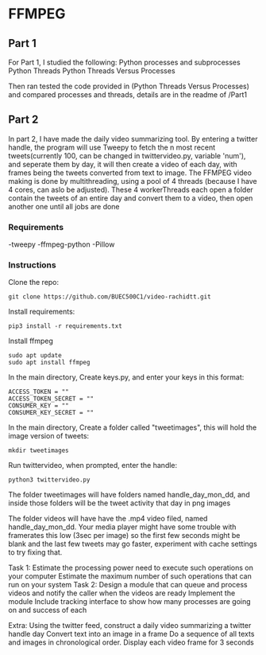 # FFMPEG


## Part 1
For Part 1, I studied the following:
Python processes and subprocesses
Python Threads
Python Threads Versus Processes

Then ran tested the code provided in (Python Threads Versus Processes) and  compared processes and threads, details are in the readme of /Part1


## Part 2

In part 2, I have made the daily video summarizing tool. By entering a twitter handle, the program will use Tweepy to fetch the n most recent tweets(currently 100, can be changed in twittervideo.py, variable 'num'), and seperate them by day, it will then create a video of each day, with frames being the tweets converted from text to image.
The FFMPEG video making is done by multithreading, using a pool of 4 threads (because I have 4 cores, can aslo be adjusted). These 4 workerThreads each open a folder contain the tweets of an entire day and convert them to a video, then open another one until all jobs are done


### Requirements
-tweepy
-ffmpeg-python
-Pillow


### Instructions 

Clone the repo:
```
git clone https://github.com/BUEC500C1/video-rachidtt.git
```


Install requirements:
```
pip3 install -r requirements.txt
```

Install ffmpeg
```
sudo apt update
sudo apt install ffmpeg
```

In the main directory, Create keys.py, and enter your keys in this format:

```
ACCESS_TOKEN = ""
ACCESS_TOKEN_SECRET = ""
CONSUMER_KEY = ""
CONSUMER_KEY_SECRET = ""
```

In the main directory, Create a folder called "tweetimages", this will hold the image version of tweets:

```
mkdir tweetimages
```


Run twittervideo, when prompted, enter the handle:

```
python3 twittervideo.py
```

The folder tweetimages will have folders named handle_day_mon_dd, and inside those folders will be the tweet activity that day in png images

The folder videos will have have the .mp4 video filed, named handle_day_mon_dd. Your media player might have some trouble with framerates this low (3sec per image) so the first few seconds might be blank and the last few tweets may go faster, experiment with cache settings to try fixing that.


Task 1: 
Estimate the processing power need to execute such operations on your computer
Estimate the maximum number of such operations that can run on your system
Task 2:
Design a module that can queue and process videos and notify the caller when the videos are ready
Implement the module
Include tracking interface to show how many processes are going on and success of each


Extra:  Using the twitter feed, construct a daily video summarizing a twitter handle day
Convert text into an image in a frame
Do a sequence of all texts and images in chronological order.
Display each video frame for 3 seconds
